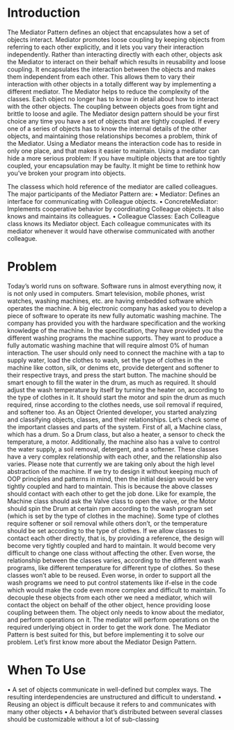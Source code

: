 # Introduction

The Mediator Pattern defines an object that encapsulates how a set of objects interact. Mediator promotes loose coupling by
keeping objects from referring to each other explicitly, and it lets you vary their interaction independently.
Rather than interacting directly with each other, objects ask the Mediator to interact on their behalf which results in reusability
and loose coupling. It encapsulates the interaction between the objects and makes them independent from each other. This allows
them to vary their interaction with other objects in a totally different way by implementing a different mediator. The Mediator
helps to reduce the complexity of the classes. Each object no longer has to know in detail about how to interact with the other
objects. The coupling between objects goes from tight and brittle to loose and agile.
The Mediator design pattern should be your first choice any time you have a set of objects that are tightly coupled. If every one
of a series of objects has to know the internal details of the other objects, and maintaining those relationships becomes a problem,
think of the Mediator. Using a Mediator means the interaction code has to reside in only one place, and that makes it easier to
maintain. Using a mediator can hide a more serious problem: If you have multiple objects that are too tightly coupled, your
encapsulation may be faulty. It might be time to rethink how you’ve broken your program into objects.

The classess which hold reference of the mediator are called colleagues.
The major participants of the Mediator Pattern are:
• Mediator: Defines an interface for communicating with Colleague objects.
• ConcreteMediator: Implements cooperative behavior by coordinating Colleague objects. It also knows and maintains its
colleagues.
• Colleague Classes: Each Colleague class knows its Mediator object. Each colleague communicates with its mediator whenever
it would have otherwise communicated with another colleague.

# Problem

Today’s world runs on software. Software runs in almost everything now, it is not only used in computers. Smart television,
mobile phones, wrist watches, washing machines, etc. are having embedded software which operates the machine.
A big electronic company has asked you to develop a piece of software to operate its new fully automatic washing machine.
The company has provided you with the hardware specification and the working knowledge of the machine. In the specification,
they have provided you the different washing programs the machine supports. They want to produce a fully automatic washing
machine that will require almost 0% of human interaction. The user should only need to connect the machine with a tap to
supply water, load the clothes to wash, set the type of clothes in the machine like cotton, silk, or denims etc, provide detergent
and softener to their respective trays, and press the start button.
The machine should be smart enough to fill the water in the drum, as much as required. It should adjust the wash temperature by
itself by turning the heater on, according to the type of clothes in it. It should start the motor and spin the drum as much required,
rinse according to the clothes needs, use soil removal if required, and softener too.
As an Object Oriented developer, you started analyzing and classifying objects, classes, and their relationships. Let’s check some
of the important classes and parts of the system. First of all, a Machine class, which has a drum. So a Drum class, but also a
heater, a sensor to check the temperature, a motor. Additionally, the machine also has a valve to control the water supply, a soil
removal, detergent, and a softener.
These classes have a very complex relationship with each other, and the relationship also varies. Please note that currently we are
taking only about the high level abstraction of the machine. If we try to design it without keeping much of OOP principles and
patterns in mind, then the initial design would be very tightly coupled and hard to maintain. This is because the above classes
should contact with each other to get the job done. Like for example, the Machine class should ask the Valve class to open the
valve, or the Motor should spin the Drum at certain rpm according to the wash program set (which is set by the type of clothes in
the machine). Some type of clothes require softener or soil removal while others don’t, or the temperature should be set according
to the type of clothes.
If we allow classes to contact each other directly, that is, by providing a reference, the design will become very tightly coupled
and hard to maintain. It would become very difficult to change one class without affecting the other. Even worse, the relationship
between the classes varies, according to the different wash programs, like different temperature for different type of clothes. So
these classes won’t able to be reused. Even worse, in order to support all the wash programs we need to put control statements
like if-else in the code which would make the code even more complex and difficult to maintain.
To decouple these objects from each other we need a mediator, which will contact the object on behalf of the other object, hence
providing loose coupling between them. The object only needs to know about the mediator, and perform operations on it. The
mediator will perform operations on the required underlying object in order to get the work done.
The Mediator Pattern is best suited for this, but before implementing it to solve our problem. Let’s first know more about the
Mediator Design Pattern.


# When To Use
• A set of objects communicate in well-defined but complex ways. The resulting interdependencies are unstructured and difficult
to understand.
• Reusing an object is difficult because it refers to and communicates with many other objects
• A behavior that’s distributed between several classes should be customizable without a lot of sub-classing